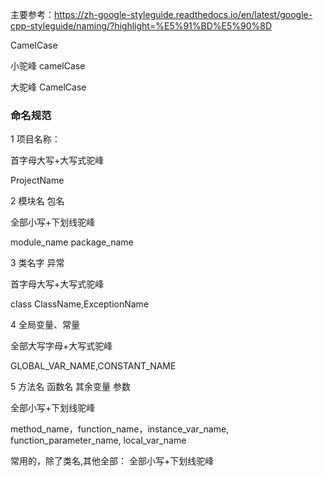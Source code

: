 
主要参考：https://zh-google-styleguide.readthedocs.io/en/latest/google-cpp-styleguide/naming/?highlight=%E5%91%BD%E5%90%8D

CamelCase

小驼峰  camelCase

大驼峰  CamelCase

### 命名规范

1 项目名称：

首字母大写+大写式驼峰

ProjectName 

2 模块名 包名

全部小写+下划线驼峰

module_name package_name 

3 类名字 异常

首字母大写+大写式驼峰

class ClassName,ExceptionName

4 全局变量、常量

全部大写字母+大写式驼峰

GLOBAL_VAR_NAME,CONSTANT_NAME

5 方法名 函数名 其余变量 参数 

全部小写+下划线驼峰

method_name，function_name，instance_var_name, function_parameter_name, local_var_name


常用的，除了类名,其他全部： 全部小写+下划线驼峰




